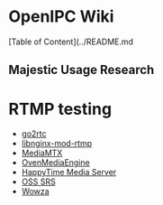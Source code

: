 # OpenIPC Wiki
[Table of Content](../README.md

Majestic Usage Research
-----------------------

# RTMP testing

- [go2rtc](https://github.com/AlexxIT/go2rtc)
- [libnginx-mod-rtmp](https://github.com/arut/nginx-rtmp-module)
- [MediaMTX](https://github.com/bluenviron/mediamtx)
- [OvenMediaEngine](https://github.com/AirenSoft/OvenMediaEngine)
- [HappyTime Media Server](https://www.happytimesoft.com/products/media-server/index.html)
- [OSS SRS](https://ossrs.io/)
- [Wowza](https://www.wowza.com/)

